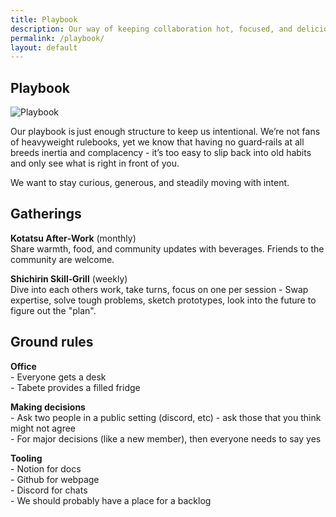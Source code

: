 ```yaml
---
title: Playbook
description: Our way of keeping collaboration hot, focused, and deliciously informal.
permalink: /playbook/
layout: default
---
```



## Playbook

<p class="brand-wrapper">
  <img src="{{ site.baseurl }}/assets/img/playbook_ico.png" alt="Playbook" class="brand-mark">
</p>

Our playbook is just enough structure to keep us intentional. We’re not fans of heavyweight rulebooks, yet we know that having no guard‑rails at all breeds inertia and complacency - it’s too easy to slip back into old habits and only see what is right in front of you.

We want to stay curious, generous, and steadily moving with intent.

## Gatherings

**Kotatsu After‑Work** (monthly)<br>
Share warmth, food, and community updates with beverages. Friends to the community are welcome.

**Shichirin Skill‑Grill** (weekly)<br>
Dive into each others work, take turns, focus on one per session -
Swap expertise, solve tough problems, sketch prototypes, look into the future to figure out the "plan".

## Ground rules

**Office**<br>
\- Everyone gets a desk<br>
\- Tabete provides a filled fridge

**Making decisions**<br>
\- Ask two people in a public setting (discord, etc) - ask those that you think might not agree<br>
\- For major decisions (like a new member), then everyone needs to say yes

**Tooling**<br>
\- Notion for docs<br>
\- Github for webpage<br>
\- Discord for chats<br>
\- We should probably have a place for a backlog
